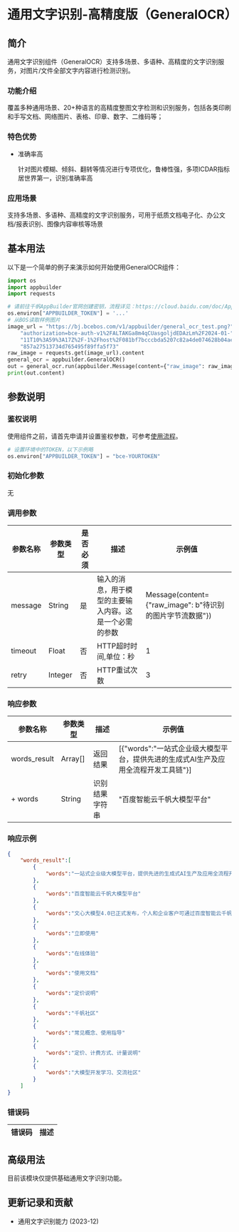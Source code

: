 # 通用文字识别-高精度版（GeneralOCR）

## 简介

通用文字识别组件（GeneralOCR）支持多场景、多语种、高精度的文字识别服务，对图片/文件全部文字内容进行检测识别。

### 功能介绍
覆盖多种通用场景、20+种语言的高精度整图文字检测和识别服务，包括各类印刷和手写文档、网络图片、表格、印章、数字、二维码等；

### 特色优势
* 准确率高

    针对图片模糊、倾斜、翻转等情况进行专项优化，鲁棒性强，多项ICDAR指标居世界第一，识别准确率高
### 应用场景
支持多场景、多语种、高精度的文字识别服务，可用于纸质文档电子化、办公文档/报表识别、图像内容审核等场景
## 基本用法

以下是一个简单的例子来演示如何开始使用GeneralOCR组件：

```python
import os
import appbuilder
import requests

# 请前往千帆AppBuilder官网创建密钥，流程详见：https://cloud.baidu.com/doc/AppBuilder/s/Olq6grrt6#1%E3%80%81%E5%88%9B%E5%BB%BA%E5%AF%86%E9%92%A5
os.environ["APPBUILDER_TOKEN"] = '...'
# 从BOS读取样例图片
image_url = "https://bj.bcebos.com/v1/appbuilder/general_ocr_test.png?"\
    "authorization=bce-auth-v1%2FALTAKGa8m4qCUasgoljdEDAzLm%2F2024-01-"\
    "11T10%3A59%3A17Z%2F-1%2Fhost%2F081bf7bcccbda5207c82a4de074628b04ae"\
    "857a27513734d765495f89ffa5f73"
raw_image = requests.get(image_url).content
general_ocr = appbuilder.GeneralOCR()
out = general_ocr.run(appbuilder.Message(content={"raw_image": raw_image}))
print(out.content)
```

##  参数说明

### 鉴权说明
使用组件之前，请首先申请并设置鉴权参数，可参考[使用流程](https://cloud.baidu.com/doc/AppBuilder/s/Olq6grrt6#1%E3%80%81%E5%88%9B%E5%BB%BA%E5%AF%86%E9%92%A5)。
```python
# 设置环境中的TOKEN，以下示例略
os.environ["APPBUILDER_TOKEN"] = "bce-YOURTOKEN"
```

### 初始化参数

无

### 调用参数
| 参数名称    | 参数类型    | 是否必须 | 描述                          | 示例值                                            |
|---------|---------|------|-----------------------------|------------------------------------------------|
| message | String  | 是    | 输入的消息，用于模型的主要输入内容。这是一个必需的参数 | Message(content={"raw_image": b"待识别的图片字节流数据"}) |
|timeout| Float   | 否    | HTTP超时时间,单位：秒               |1||
| retry   | Integer | 否    | HTTP重试次数                    | 3                                              |

### 响应参数
| 参数名称         | 参数类型    | 描述      | 示例值                                               |
|--------------|---------|---------|---------------------------------------------------|
| words_result | Array[] | 返回结果    | [{"words":"一站式企业级大模型平台，提供先进的生成式AI生产及应用全流程开发工具链"}] |
| + words      | String  | 识别结果字符串 | "百度智能云千帆大模型平台"                                    |

### 响应示例
```json
{
    "words_result":[
        {
            "words":"一站式企业级大模型平台，提供先进的生成式AI生产及应用全流程开发工具链"
        },
        {
            "words":"百度智能云千帆大模型平台"
        },
        {
            "words":"文心大模型4.0已正式发布，个人和企业客户可通过百度智能云千帆大模型平台接入使用"
        },
        {
            "words":"立即使用"
        },
        {
            "words":"在线体验"
        },
        {
            "words":"使用文档"
        },
        {
            "words":"定价说明"
        },
        {
            "words":"千帆社区"
        },
        {
            "words":"常见概念、使用指导"
        },
        {
            "words":"定价、计费方式、计量说明"
        },
        {
            "words":"大模型开发学习、交流社区"
        }
    ]
}
```
### 错误码
| 错误码 | 描述 |
|-----|----|

## 高级用法

目前该模块仅提供基础通用文字识别功能。


## 更新记录和贡献
* 通用文字识别能力 (2023-12)
